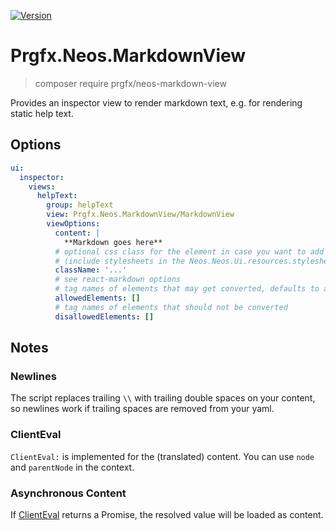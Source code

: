 [![Version](https://poser.pugx.org/prgfx/neos-markdown-view/version)](//packagist.org/packages/prgfx/neos-markdown-view)

# Prgfx.Neos.MarkdownView

> composer require prgfx/neos-markdown-view

Provides an inspector view to render markdown text, e.g. for rendering static help text.

## Options
```yaml
ui:
  inspector:
    views:
      helpText:
        group: helpText
        view: Prgfx.Neos.MarkdownView/MarkdownView
        viewOptions:
          content: |
            **Markdown goes here**
          # optional css class for the element in case you want to add custom styling
          # (include stylesheets in the Neos.Neos.Ui.resources.stylesheets setting)
          className: '...'
          # see react-markdown options
          # tag names of elements that may get converted, defaults to all
          allowedElements: []
          # tag names of elements that should not be converted
          disallowedElements: []
```

## Notes

### Newlines
The script replaces trailing `\\` with trailing double spaces on your content, so newlines work if trailing spaces are removed from your yaml.

### ClientEval
`ClientEval:` is implemented for the (translated) content.
You can use `node` and `parentNode` in the context.

### Asynchronous Content
If [ClientEval](#clienteval) returns a Promise, the resolved value will be loaded as content.
